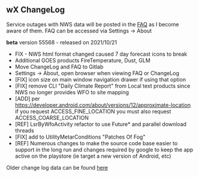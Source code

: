 
## wX ChangeLog

Service outages with NWS data will be posted in the [FAQ](https://gitlab.com/joshua.tee/wxl23/-/tree/master/doc/FAQ.md) as I become aware of them.
FAQ can be accessed via Settings -> About

**beta** version 55568 - released on 2021/10/21
* FIX - NWS html format changed caused 7 day forecast icons to break
* Additional GOES products FireTemperature, Dust, GLM
* Move ChangeLog and FAQ to Gitlab
* Settings -> About, open browser when viewing FAQ or ChangeLog
* [FIX] icon size on main window navigation drawer if using that option
* [FIX] remove CLI "Daily Climate Report" from Local text products since NWS no longer provides WFO to site mapping
* [ADD] per https://developer.android.com/about/versions/12/approximate-location
if you request ACCESS_FINE_LOCATION you must also request ACCESS_COARSE_LOCATION
* [REF] LsrByWfoActivity refactor to use Future* and parallel download threads
* [FIX] add to UtilityMetarConditions "Patches Of Fog"
* [REF] Numerous changes to make the source code base easier to support in the long run and changes required by google to keep the app active on the playstore (ie target a new version of Android, etc)



Older change log data can be found [here](https://docs.google.com/document/u/1/d/e/2PACX-1vT-YfH9yH_qmxLHe25UGlJvHHj_25qmTHJoeWPBbNWlvS4nm0YBmFeAnEpeel3GTL3OYKnvXkMNbnOX/pub)
